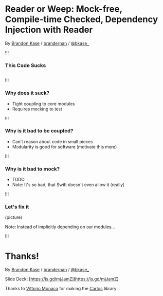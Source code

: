 <!-- .slide: data-background="#2aa198" -->
<!-- .slide: data-state="terminal" -->

# Reader or Weep: Mock-free, Compile-time Checked, Dependency Injection with Reader

By <a href="http://bkase.com">Brandon Kase</a> / <a href="https://www.pinterest.com/brandernan/"><i class="fa fa-pinterest" aria-hidden="true"></i>brandernan</a> / <a href="http://twitter.com/bkase_">@bkase_</a> 

!!!

### This Code Sucks

```swift

```

!!!

### Why does it suck?

* Tight coupling to core modules
* Requires mocking to test

!!!

### Why is it bad to be coupled?

* Can't reason about code in small pieces
* Modularity is good for software (motivate this more)

!!!

### Why is it bad to mock?

* TODO
* Note: It's so bad, that Swift doesn't even allow it (really)

!!!

### Let's fix it

(picture)

Note: Instead of implicitly depending on our modules...

!!!

# Thanks!

By <a href="http://bkase.com">Brandon Kase</a> / <a href="https://www.pinterest.com/brandernan/"><i class="fa fa-pinterest" aria-hidden="true"></i>brandernan</a> / <a href="http://twitter.com/bkase_">@bkase_</a> 

Slide Deck: [https://is.gd/mjJamZ](https://is.gd/mjJamZ)

Thanks to [Vittorio Monaco](https://twitter.com/Vittorio_Monaco) for making the [Carlos](https://github.com/WeltN24/Carlos) library

